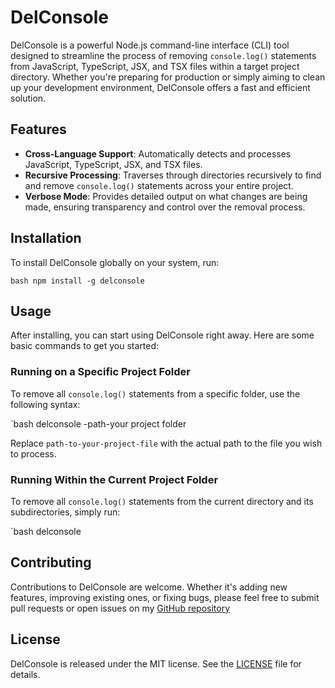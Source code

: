 # DelConsole

DelConsole is a powerful Node.js command-line interface (CLI) tool designed to streamline the process of removing `console.log()` statements from JavaScript, TypeScript, JSX, and TSX files within a target project directory. Whether you're preparing for production or simply aiming to clean up your development environment, DelConsole offers a fast and efficient solution.

## Features

- **Cross-Language Support**: Automatically detects and processes JavaScript, TypeScript, JSX, and TSX files.
- **Recursive Processing**: Traverses through directories recursively to find and remove `console.log()` statements across your entire project.
- **Verbose Mode**: Provides detailed output on what changes are being made, ensuring transparency and control over the removal process.

## Installation

To install DelConsole globally on your system, run:

`bash npm install -g delconsole `

## Usage

After installing, you can start using DelConsole right away. Here are some basic commands to get you started:

### Running on a Specific Project Folder

To remove all `console.log()` statements from a specific folder, use the following syntax:

`bash delconsole -path-your project folder

Replace `path-to-your-project-file` with the actual path to the file you wish to process.

### Running Within the Current Project Folder

To remove all `console.log()` statements from the current directory and its subdirectories, simply run:

`bash delconsole

## Contributing

Contributions to DelConsole are welcome. Whether it's adding new features, improving existing ones, or fixing bugs, please feel free to submit pull requests or open issues on my [GitHub repository](https://github.com/SonetAD/delconsole)

## License

DelConsole is released under the MIT license. See the [LICENSE](LICENSE) file for details.
